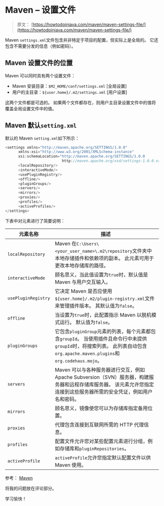 # Maven – 设置文件

> 原文： [https://howtodoinjava.com/maven/maven-settings-file/](https://howtodoinjava.com/maven/maven-settings-file/)

Maven `settings.xml`文件包含并非特定于项目的配置，但实际上是全局的。 它还包含不需要分发的信息（例如密码）。

## Maven 设置文件的位置

Maven 可以同时具有两个设置文件：

*   Maven 安装目录：`$M2_HOME/conf/settings.xml` [全局设置]
*   用户的主目录：`${user.home}/.m2/settings.xml` [用户设置]

这两个文件都是可选的。 如果两个文件都存在，则用户主目录设置文件中的值将覆盖全局设置文件中的值。

## Maven 默认`setting.xml`

默认的 Maven `setting.xml`如下所示：

```java
<settings xmlns="http://maven.apache.org/SETTINGS/1.0.0"
      xmlns:xsi="http://www.w3.org/2001/XMLSchema-instance"
      xsi:schemaLocation="http://maven.apache.org/SETTINGS/1.0.0
                          http://maven.apache.org/xsd/settings-1.0.0.xsd">
      <localRepository/>
      <interactiveMode/>
      <usePluginRegistry/>
      <offline/>
      <pluginGroups/>
      <servers/>
      <mirrors/>
      <proxies/>
      <profiles/>
      <activeProfiles/>
</settings>

```

下表中对元素进行了简要说明：

| 元素名称 | 描述 |
| --- | --- |
| `localRepository` | Maven 在`C:\Users\<your_user_name>\.m2\repository`文件夹中本地存储插件和依赖项的副本。 此元素可用于更改本地存储库的路径。 |
| `interactiveMode` | 顾名思义，当此值设置为`true`时，默认值是 Maven 与用户交互输入。 |
| `usePluginRegistry` | 它决定 Maven 是否应使用`${user.home}/.m2/plugin-registry.xml`文件来管理插件版本。 其默认值为`false`。 |
| `offline` | 当设置为`true`时，此配置指示 Maven 以脱机模式运行。 默认值为`false`。 |
| `pluginGroups` | 它包含`pluginGroup`元素的列表，每个元素都包含`groupId`。 当使用插件且命令行中未提供`groupId`时，将搜索列表。 此列表自动包含`org.apache.maven.plugins`和`org.codehaus.mojo`。 |
| `servers` | Maven 可以与各种服务器进行交互，例如 Apache Subversion（SVN）服务器，构建服务器和远程存储库服务器。 该元素允许您指定连接到这些服务器所需的安全凭证，例如用户名和密码。 |
| `mirrors` | 顾名思义，镜像使您可以为存储库指定备用位置。 |
| `proxies` | 代理包含连接到互联网所需的 HTTP 代理信息。 |
| `profiles` | 配置文件允许您对某些配置元素进行分组，例如存储库和`pluginRepositories`。 |
| `activeProfile` | `activeProfile`允许您指定默认配置文件以供 Maven 使用。 |

参考： [Maven](https://maven.apache.org/settings.html)

将我的问题放在评论部分。

学习愉快！
